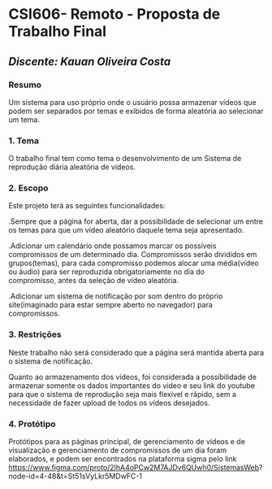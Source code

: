 # **CSI606- Remoto - Proposta de Trabalho Final**

## *Discente: Kauan Oliveira Costa*

### Resumo

  Um sistema para uso próprio onde o usuário possa armazenar vídeos que podem ser separados por temas e exibidos de forma aleatória ao selecionar um tema. 

### 1. Tema

  O trabalho final tem como tema o desenvolvimento de um Sistema de reprodução diária aleatória de vídeos.

### 2. Escopo

  Este projeto terá as seguintes funcionalidades:

  .Sempre que a página for aberta, dar a possibilidade de selecionar um entre os temas para que um vídeo aleatório daquele tema seja apresentado.

  .Adicionar um calendário onde possamos marcar os possíveis compromissos de um determinado dia. Compromissos serão divididos em grupos(temas), para cada compromisso podemos alocar uma média(vídeo ou áudio) para ser reproduzida obrigatoriamente no dia do         
  compromisso, antes da seleção de vídeo aleatória.

  .Adicionar um sistema de notificação por som dentro do próprio site(imaginado para estar sempre aberto no navegador) para compromissos.

### 3. Restrições

  Neste trabalho não será considerado que a página será mantida aberta para o sistema de notificação.

  Quanto ao armazenamento dos vídeos, foi considerada a possíbilidade de armazenar somente os dados importantes do vídeo e seu link do youtube para que o sistema de reprodução seja mais flexível e rápido, sem a necessidade de fazer upload de todos os vídeos 
  desejados.

### 4. Protótipo

  Protótipos para as páginas principal, de gerenciamento de vídeos e de visualização e gerenciamento de compromissos de um dia foram elaborados, e podem ser encontrados na plataforma sigma pelo link https://www.figma.com/proto/2lhA4oPCw2M7AJDv6QUwh0/SistemasWeb? 
  node-id=4-48&t=St51sVyLkr5MDwFC-1
